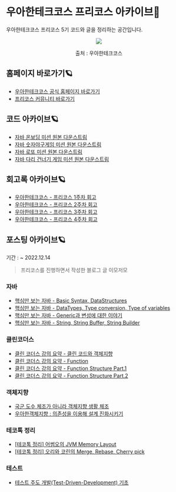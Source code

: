 # 우아한테크코스 프리코스 아카이브🌚

우아한테크코스 프리코스 5기 코드와 글을 정리하는 공간입니다.

<p align ="center">

<img src="https://user-images.githubusercontent.com/39932141/204072572-59aeffaf-d254-43e4-92d1-5a4f7c31a946.jpg" />
<p align ="center">출처 : 우아한테크코스</p>

</p>


## 홈페이지 바로가기🪐

- [우아한테크코스 공식 홈페이지 바로가기](https://woowacourse.github.io/) 
- [프리코스 커뮤니티 바로가기](https://github.com/orgs/woowacourse-precourse/discussions)



## 코드 아카이브🪐
 
 - [자바 온보딩 미션 원본 다운스트림](https://github.com/le2sky/java-onboarding/tree/le2sky)
 - [자바 숫자야구게임 미션 원본 다운스트림](https://github.com/le2sky/java-baseball/tree/le2sky)
 - [자바 로또 미션 원본 다운스트림](https://github.com/le2sky/java-lotto/tree/le2sky)
 - [자바 다리 건너기 게임 미션 원본 다운스트림](https://github.com/le2sky/java-bridge/tree/le2sky)
 
 
 ## 회고록 아카이브🪐 
 - [우아한테크코스 - 프리코스 1주차 회고](https://le2ksy.tistory.com/24)
 - [우아한테크코스 - 프리코스 2주차 회고](https://le2ksy.tistory.com/27)
 - [우아한테크코스 - 프리코스 3주차 회고](https://le2ksy.tistory.com/32)
 - [우아한테크코스 - 프리코스 4주차 회고](https://le2ksy.tistory.com/37)
 
 
 ## 포스팅 아카이브🪐
 
기간 : ~ 2022.12.14 
 
 > 프리코스를 진행하면서 작성한 블로그 글 이모저모
 
 ### 자바
 
 - [핵심만 보는 자바 - Basic Syntax, DataStructures](https://le2ksy.tistory.com/21) 
 - [핵심만 보는 자바 - DataTypes, Type conversion, Type of variables](https://le2ksy.tistory.com/22)
 - [핵심만 보는 자바 - Generic과 변성에 대한 이야기](https://le2ksy.tistory.com/23)
 - [핵심만 보는 자바 - String, String Buffer, String Builder](https://le2ksy.tistory.com/28)
 
 
 ### 클린코더스
 - [클린 코더스 강의 요약 - 클린 코드와 객체지향](https://le2ksy.tistory.com/33)
 - [클린 코더스 강의 요약 - Function](https://le2ksy.tistory.com/34)
 - [클린 코더스 강의 요약 - Function Structure Part.1](https://le2ksy.tistory.com/41)
 - [클린 코더스 강의 요약 - Function Structure Part.2](https://le2ksy.tistory.com/44)

 ### 객체지향
 - [국군 도수 체조가 아니라 객체지향 생활 체조](https://le2ksy.tistory.com/36)
 - [우아한객체지향 : 의존성을 이용해 설계 진화시키기](https://le2ksy.tistory.com/43)
 
 ### 테코톡 정리
 - [[테코톡 정리] 어썸오의 JVM Memory Layout](https://le2ksy.tistory.com/30)
 - [[테코톡 정리] 오리와 코린의 Merge, Rebase, Cherry pick](https://le2ksy.tistory.com/25)
 
 ### 테스트
 - [테스트 주도 개발(Test-Driven-Development) 기초](https://le2ksy.tistory.com/26)
 
 
